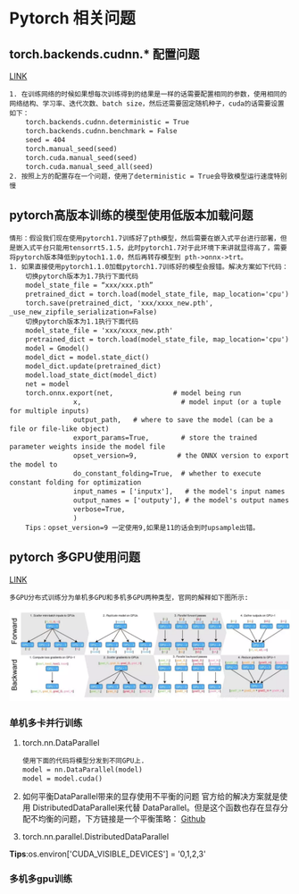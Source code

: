 # Pytorch 相关问题

## torch.backends.cudnn.* 配置问题
[LINK](https://zhuanlan.zhihu.com/p/141063432?from_voters_page=true)
```
1. 在训练网络的时候如果想每次训练得到的结果是一样的话需要配置相同的参数，使用相同的网络结构、学习率、迭代次数、batch size，然后还需要固定随机种子，cuda的话需要设置如下：
    torch.backends.cudnn.deterministic = True
    torch.backends.cudnn.benchmark = False
    seed = 404
    torch.manual_seed(seed)
    torch.cuda.manual_seed(seed)
    torch.cuda.manual_seed_all(seed)
2. 按照上方的配置存在一个问题，使用了deterministic = True会导致模型运行速度特别慢
```

## pytorch高版本训练的模型使用低版本加载问题
```
情形：假设我们现在使用pytorch1.7训练好了pth模型，然后需要在嵌入式平台进行部署，但是嵌入式平台只能用tensorrt5.1.5，此时pytorch1.7对于此环境下来讲就显得高了，需要将pytorch版本降低到pytoch1.1.0，然后再转存模型到 pth->onnx->trt。
1. 如果直接使用pytorch1.1.0加载pytorch1.7训练好的模型会报错。解决方案如下代码：
    切换pytorch版本为1.7执行下面代码
    model_state_file = “xxx/xxx.pth”
    pretrained_dict = torch.load(model_state_file, map_location='cpu')
    torch.save(pretrained_dict, 'xxx/xxxx_new.pth', _use_new_zipfile_serialization=False)
    切换pytorch版本为1.1执行下面代码
    model_state_file = 'xxx/xxxx_new.pth'
    pretrained_dict = torch.load(model_state_file, map_location='cpu')
    model = Gmodel()
    model_dict = model.state_dict()
    model_dict.update(pretrained_dict)
    model.load_state_dict(model_dict)
    net = model
    torch.onnx.export(net,               # model being run
                x,                         # model input (or a tuple for multiple inputs)
                output_path,   # where to save the model (can be a file or file-like object)
                export_params=True,        # store the trained parameter weights inside the model file
                opset_version=9,          # the ONNX version to export the model to
                do_constant_folding=True,  # whether to execute constant folding for optimization
                input_names = ['inputx'],   # the model's input names
                output_names = ['outputy'], # the model's output names
                verbose=True,
                )
    Tips：opset_version=9 一定使用9,如果是11的话会到时upsample出错。
```

## pytorch 多GPU使用问题
[LINK](https://zhuanlan.zhihu.com/p/86441879)
```
多GPU分布式训练分为单机多GPU和多机多GPU两种类型，官网的解释如下图所示:
```
![Image text](images/mul_gpu.png)

### 单机多卡并行训练
1. torch.nn.DataParallel
    ```
    使用下面的代码将模型分发到不同GPU上.
    model = nn.DataParallel(model)
    model = model.cuda()
    ```
2. 如何平衡DataParallel带来的显存使用不平衡的问题
   官方给的解决方案就是使用 DistributedDataParallel来代替 DataParallel。但是这个函数也存在显存分配不均衡的问题，下方链接是一个平衡策略：
   [Github](https://github.com/Link-Li/Balanced-DataParallel)
   

3. torch.nn.parallel.DistributedDataParallel

**Tips**:os.environ['CUDA_VISIBLE_DEVICES'] = '0,1,2,3'

### 多机多gpu训练
